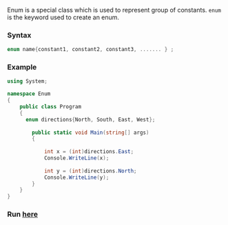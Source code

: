 Enum is a special class which is used to represent group of constants. `enum` is the keyword used to create an enum.

### Syntax

```c#
enum name{constant1, constant2, constant3, ....... } ;
```
### Example

```c#
using System;

namespace Enum
{
	public class Program
	{
	  enum directions{North, South, East, West};
			
		public static void Main(string[] args)
		{
			
			int x = (int)directions.East;
			Console.WriteLine(x);
			
			int y = (int)directions.North;
			Console.WriteLine(y);
		}
	}
}
```
### Run [here](https://onecompiler.com/csharp/3vtebgwut)
